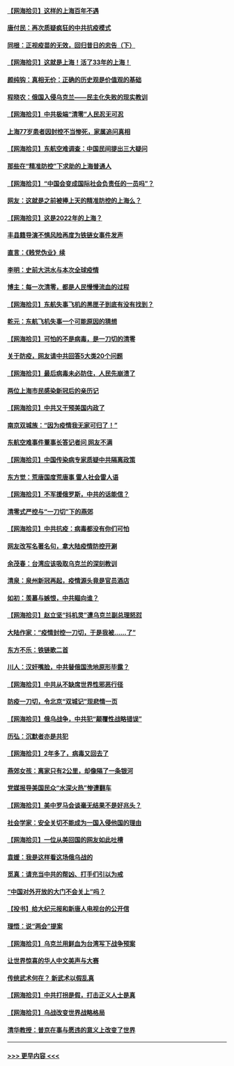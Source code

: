 #### [【网海拾贝】这样的上海百年不遇](../pages/nsc993/n13692603.md?t=04032002) 
#### [唐付民：再次质疑疯狂的中共抗疫模式](../pages/nsc993/n13691971.md?t=04032002) 
#### [同根：正视疫苗的无效，回归昔日的忠告（下）](../pages/nsc993/n13688756.md?t=04032002) 
#### [【网海拾贝】这就是上海！活了33年的上海！](../pages/nsc993/n13688654.md?t=04032002) 
#### [颜纯钩：真相无价：正确的历史观是价值观的基础](../pages/nsc993/n13688555.md?t=04032002) 
#### [程晓农：俄国入侵乌克兰——民主化失败的现实教训](../pages/nsc993/n13686006.md?t=04032002) 
#### [【网海拾贝】中共极端“清零”人民忍无可忍](../pages/nsc993/n13685914.md?t=04032002) 
#### [上海77岁患者因封控不当惨死，家属追问真相](../pages/nsc993/n13685891.md?t=04032002) 
#### [【网海拾贝】东航空难调查：中国民间提出三大疑问](../pages/nsc993/n13683137.md?t=04032002) 
#### [那些在“精准防控”下求助的上海普通人](../pages/nsc993/n13683088.md?t=04032002) 
#### [【网海拾贝】“中国会变成国际社会负责任的一员吗”？](../pages/nsc993/n13680707.md?t=04032002) 
#### [网友：这就是之前被捧上天的精准防控的上海么？](../pages/nsc993/n13680287.md?t=04032002) 
#### [【网海拾贝】这是2022年的上海？](../pages/nsc993/n13678253.md?t=04032002) 
#### [丰县籍导演不惧风险再度为铁链女事件发声](../pages/nsc993/n13678215.md?t=04032002) 
#### [直言：《贱党伪业》续](../pages/nsc993/n13678056.md?t=04032002) 
#### [李明：史前大洪水与本次全球疫情](../pages/nsc993/n13677332.md?t=04032002) 
#### [博主：每一次清零，都是人民慢慢流血的过程](../pages/nsc993/n13676078.md?t=04032002) 
#### [【网海拾贝】东航失事飞机的黑匣子到底有没有找到？](../pages/nsc993/n13676034.md?t=04032002) 
#### [乾元：东航飞机失事一个可能原因的猜想](../pages/nsc993/n13675834.md?t=04032002) 
#### [【网海拾贝】可怕的不是病毒，是一刀切的清零](../pages/nsc993/n13674403.md?t=04032002) 
#### [关于防疫，网友请中共回答5大类20个问题](../pages/nsc993/n13674318.md?t=04032002) 
#### [【网海拾贝】最后病毒未必防住，人民先崩溃了](../pages/nsc993/n13672307.md?t=04032002) 
#### [两位上海市民感染新冠后的亲历记](../pages/nsc993/n13672217.md?t=04032002) 
#### [【网海拾贝】中共又干预美国内政了](../pages/nsc993/n13669564.md?t=04032002) 
#### [南京双城族：“因为疫情我无家可归了！”](../pages/nsc993/n13669511.md?t=04032002) 
#### [东航空难事件董事长答记者问 网友不满](../pages/nsc993/n13669436.md?t=04032002) 
#### [【网海拾贝】中国传染病专家质疑中共隔离政策](../pages/nsc993/n13667190.md?t=04032002) 
#### [东方觉：荒唐国度荒唐事 雷人社会雷人语](../pages/nsc993/n13666926.md?t=04032002) 
#### [【网海拾贝】不军援俄罗斯，中共的话能信？](../pages/nsc993/n13664594.md?t=04032002) 
#### [清零式严控与“一刀切”下的燕郊](../pages/nsc993/n13664450.md?t=04032002) 
#### [【网海拾贝】中共抗疫：病毒都没有你们可怕](../pages/nsc993/n13662063.md?t=04032002) 
#### [网友改写名著名句，拿大陆疫情防控开涮](../pages/nsc993/n13661999.md?t=04032002) 
#### [余茂春：台湾应该吸取乌克兰的深刻教训](../pages/nsc993/n13661829.md?t=04032002) 
#### [清泉：泉州新冠再起，疫情源头竟是官员酒店](../pages/nsc993/n13660898.md?t=04032002) 
#### [如初：羡慕与嫉恨，中共瞄向谁？](../pages/nsc993/n13660773.md?t=04032002) 
#### [【网海拾贝】赵立坚“抖机灵”遭乌克兰副总理怒怼](../pages/nsc993/n13659660.md?t=04032002) 
#### [大陆作家：“疫情封控一刀切，于是我被……了”](../pages/nsc993/n13659323.md?t=04032002) 
#### [东方不乐：铁链歌二首](../pages/nsc993/n13659123.md?t=04032002) 
#### [川人：汉奸嘴脸，中共替俄国洗地原形毕露？](../pages/nsc993/n13657995.md?t=04032002) 
#### [【网海拾贝】中共从不缺席世界性邪恶行径](../pages/nsc993/n13657799.md?t=04032002) 
#### [防疫一刀切，令北京“双城记”现悲情一页](../pages/nsc993/n13657746.md?t=04032002) 
#### [【网海拾贝】俄乌战争，中共犯“颠覆性战略错误”](../pages/nsc993/n13655760.md?t=04032002) 
#### [历弘：沉默者亦是共犯](../pages/nsc993/n13652799.md?t=04032002) 
#### [【网海拾贝】2年多了，病毒又回去了](../pages/nsc993/n13652629.md?t=04032002) 
#### [燕郊女孩：离家只有2公里，却像隔了一条银河](../pages/nsc993/n13652450.md?t=04032002) 
#### [党媒报导美国民众“水深火热”惨遭翻车](../pages/nsc993/n13649966.md?t=04032002) 
#### [【网海拾贝】美中罗马会谈毫无结果不是好兆头？](../pages/nsc993/n13649860.md?t=04032002) 
#### [社会学家：安全关切不能成为一国入侵他国的理由](../pages/nsc993/n13649744.md?t=04032002) 
#### [【网海拾贝】一位从美回国的网友如此吐槽](../pages/nsc993/n13647381.md?t=04032002) 
#### [袁媛：我是这样看这场俄乌战的](../pages/nsc993/n13644892.md?t=04032002) 
#### [觅真：请充当中共的帮凶、打手们引以为戒](../pages/nsc993/n13644228.md?t=04032002) 
#### [“中国对外开放的大门不会关上”吗？](../pages/nsc993/n13644191.md?t=04032002) 
#### [【投书】给大纪元报和新唐人电视台的公开信](../pages/nsc993/n13644124.md?t=04032002) 
#### [理悟：说“两会”提案](../pages/nsc993/n13643927.md?t=04032002) 
#### [【网海拾贝】乌克兰用鲜血为台湾写下战争预案](../pages/nsc993/n13643578.md?t=04032002) 
#### [让世界惊喜的华人中文美声与大赛](../pages/nsc993/n13641647.md?t=04032002) 
#### [传统武术何在？ 新武术以假乱真](../pages/nsc993/n13641615.md?t=04032002) 
#### [【网海拾贝】中共打拐是假，打击正义人士是真](../pages/nsc993/n13641238.md?t=04032002) 
#### [【网海拾贝】乌战改变世界战略格局](../pages/nsc993/n13639171.md?t=04032002) 
#### [清华教授：普京在事与愿违的意义上改变了世界](../pages/nsc993/n13639019.md?t=04032002) 

----
#### [ >>> 更早内容 <<< ](../indexes/nsc993-earlier.md)
